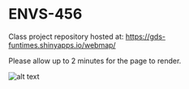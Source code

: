 # ENVS-456
Class project repository hosted at: https://gds-funtimes.shinyapps.io/webmap/

Please allow up to 2 minutes for the page to render.

![alt text](http://i.imgur.com/Gai3xHb.gif "Logo Title Text 1")


